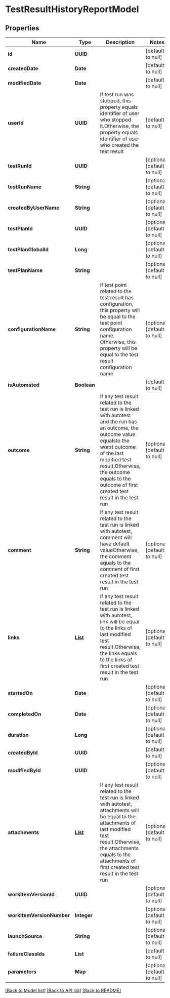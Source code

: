 # TestResultHistoryReportModel
## Properties

| Name | Type | Description | Notes |
|------------ | ------------- | ------------- | -------------|
| **id** | **UUID** |  | [default to null] |
| **createdDate** | **Date** |  | [default to null] |
| **modifiedDate** | **Date** |  | [default to null] |
| **userId** | **UUID** | If test run was stopped, this property equals identifier of user who stopped it.Otherwise, the property equals identifier of user who created the test result | [default to null] |
| **testRunId** | **UUID** |  | [optional] [default to null] |
| **testRunName** | **String** |  | [optional] [default to null] |
| **createdByUserName** | **String** |  | [optional] [default to null] |
| **testPlanId** | **UUID** |  | [optional] [default to null] |
| **testPlanGlobalId** | **Long** |  | [optional] [default to null] |
| **testPlanName** | **String** |  | [optional] [default to null] |
| **configurationName** | **String** | If test point related to the test result has configuration, this property will be equal to the test point configuration name. Otherwise, this property will be equal to the test result configuration name | [optional] [default to null] |
| **isAutomated** | **Boolean** |  | [default to null] |
| **outcome** | **String** | If any test result related to the test run is linked with autotest and the run has an outcome, the outcome value equalsto the worst outcome of the last modified test result.Otherwise, the outcome equals to the outcome of first created test result in the test run | [optional] [default to null] |
| **comment** | **String** | If any test result related to the test run is linked with autotest, comment will have default valueOtherwise, the comment equals to the comment of first created test result in the test run | [optional] [default to null] |
| **links** | [**List**](LinkModel.md) | If any test result related to the test run is linked with autotest, link will be equal to the links of last modified test result.Otherwise, the links equals to the links of first created test result in the test run | [optional] [default to null] |
| **startedOn** | **Date** |  | [optional] [default to null] |
| **completedOn** | **Date** |  | [optional] [default to null] |
| **duration** | **Long** |  | [optional] [default to null] |
| **createdById** | **UUID** |  | [default to null] |
| **modifiedById** | **UUID** |  | [optional] [default to null] |
| **attachments** | [**List**](AttachmentModel.md) | If any test result related to the test run is linked with autotest, attachments will be equal to the attachments of last modified test result.Otherwise, the attachments equals to the attachments of first created test result in the test run | [optional] [default to null] |
| **workItemVersionId** | **UUID** |  | [optional] [default to null] |
| **workItemVersionNumber** | **Integer** |  | [optional] [default to null] |
| **launchSource** | **String** |  | [optional] [default to null] |
| **failureClassIds** | **List** |  | [default to null] |
| **parameters** | **Map** |  | [optional] [default to null] |

[[Back to Model list]](../README.md#documentation-for-models) [[Back to API list]](../README.md#documentation-for-api-endpoints) [[Back to README]](../README.md)

